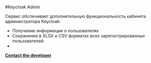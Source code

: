 #Keycloak Admin

Сервис обспечивает дополнительную функциональность кабинета администратора Keycloak:
* Получение информации о пользователях
* Сохранение в XLSX и CSV форматах всех зарегистрированных пользователей
* 

[**Contact the developer**](mailto:a.s.eliseev@yandex.ru)